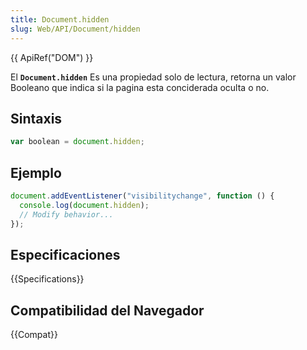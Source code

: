 ```yaml
---
title: Document.hidden
slug: Web/API/Document/hidden
---
```


{{ ApiRef("DOM") }}

El **`Document.hidden`** Es una propiedad solo de lectura, retorna un valor Booleano que indica si la pagina esta conciderada oculta o no.

## Sintaxis

```js
var boolean = document.hidden;
```

## Ejemplo

```js
document.addEventListener("visibilitychange", function () {
  console.log(document.hidden);
  // Modify behavior...
});
```

## Especificaciones

{{Specifications}}

## Compatibilidad del Navegador

{{Compat}}
